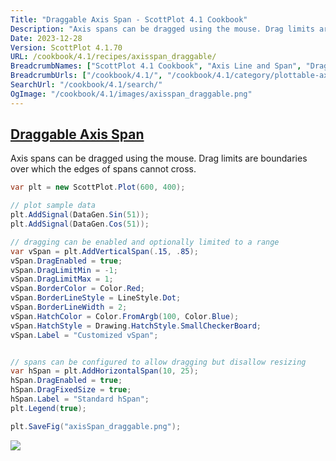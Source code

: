 ```yaml
---
Title: "Draggable Axis Span - ScottPlot 4.1 Cookbook"
Description: "Axis spans can be dragged using the mouse. Drag limits are boundaries over which the edges of spans cannot cross."
Date: 2023-12-28
Version: ScottPlot 4.1.70
URL: /cookbook/4.1/recipes/axisspan_draggable/
BreadcrumbNames: ["ScottPlot 4.1 Cookbook", "Axis Line and Span", "Draggable Axis Span"]
BreadcrumbUrls: ["/cookbook/4.1/", "/cookbook/4.1/category/plottable-axis-line-and-span", "/cookbook/4.1/recipes/axisspan_draggable/"]
SearchUrl: "/cookbook/4.1/search/"
OgImage: "/cookbook/4.1/images/axisspan_draggable.png"
---
```


<h2><a id='draggable-axis-span' href='/cookbook/4.1/recipes/axisspan_draggable/'>Draggable Axis Span</a></h2>

Axis spans can be dragged using the mouse. Drag limits are boundaries over which the edges of spans cannot cross.

```cs
var plt = new ScottPlot.Plot(600, 400);

// plot sample data
plt.AddSignal(DataGen.Sin(51));
plt.AddSignal(DataGen.Cos(51));

// dragging can be enabled and optionally limited to a range
var vSpan = plt.AddVerticalSpan(.15, .85);
vSpan.DragEnabled = true;
vSpan.DragLimitMin = -1;
vSpan.DragLimitMax = 1;
vSpan.BorderColor = Color.Red;
vSpan.BorderLineStyle = LineStyle.Dot;
vSpan.BorderLineWidth = 2;
vSpan.HatchColor = Color.FromArgb(100, Color.Blue);
vSpan.HatchStyle = Drawing.HatchStyle.SmallCheckerBoard;
vSpan.Label = "Customized vSpan";


// spans can be configured to allow dragging but disallow resizing
var hSpan = plt.AddHorizontalSpan(10, 25);
hSpan.DragEnabled = true;
hSpan.DragFixedSize = true;
hSpan.Label = "Standard hSpan";
plt.Legend(true);

plt.SaveFig("axisSpan_draggable.png");
```

<img src='../../images/axisspan_draggable.png' class='d-block mx-auto my-5' />


